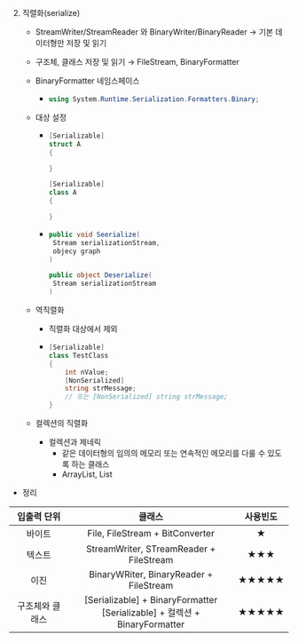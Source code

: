 2. 직렬화(serialize)

   - StreamWriter/StreamReader 와 BinaryWriter/BinaryReader → 기본 데이터형만 저장 및 읽기

   - 구조체, 클래스 저장 및 읽기 → FileStream, BinaryFormatter

   - BinaryFormatter 네임스페이스

     - ```c#
       using System.Runtime.Serialization.Formatters.Binary;
       ```

   - 대상 설정

     - ```c#
       [Serializable]
       struct A
       {
       
       }
       
       [Serializable]
       class A
       {
       
       }
       ```

     - ```c#
       public void Seerialize(
       	Stream serializationStream,
       	objecy graph
       )
       
       public object Deserialize(
       	Stream serializationStream
       )
       ```

   - 역직렬화

     - 직렬화 대상에서 제외

     - ```c#
       [Serializable]
       class TestClass
       {
           int nValue;
           [NonSerialized]
           string strMessage;
           // 또는 [NonSerialized] string strMessage;
       }
       ```

   - 컬렉션의 직렬화

     - 컬렉션과 제네릭
       - 같은 데이터형의 임의의 메모리 또는 연속적인 메모리를 다룰 수 있도록 하는 클래스
       - ArrayList, List<T>



- 정리

|   입출력 단위   |                            클래스                            | 사용빈도 |
| :-------------: | :----------------------------------------------------------: | :------: |
|     바이트      |               File, FileStream + BitConverter                |    ★     |
|     텍스트      |           StreamWriter, STreamReader + FileStream            |   ★★★    |
|      이진       |           BinaryWRiter, BinaryReader + FileStream            |  ★★★★★   |
| 구조체와 클래스 | [Serializable] + BinaryFormatter<br />[Serializable] + 컬렉션 + BinaryFormatter |  ★★★★★   |

